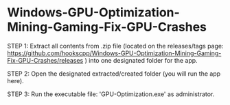 # Windows-GPU-Optimization-Mining-Gaming-Fix-GPU-Crashes

STEP 1: Extract all contents from .zip file (located on the releases/tags page: https://github.com/hookscpp/Windows-GPU-Optimization-Mining-Gaming-Fix-GPU-Crashes/releases ) into one designated folder for the app.

STEP 2: Open the designated extracted/created folder (you will run the app here).

STEP 3: Run the executable file: 'GPU-Optimization.exe' as administrator.
